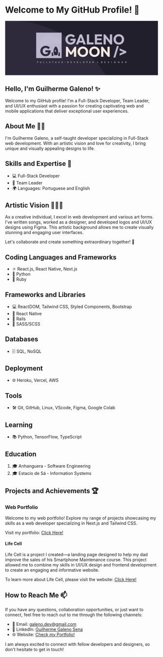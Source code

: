 # Welcome to My GitHub Profile! 👋

<p align="center">
  <img src="./banner2.png" alt="Banner">
</p>

## Hello, I'm Guilherme Galeno! ✨

Welcome to my GitHub profile! I'm a Full-Stack Developer, Team Leader, and UI/UX enthusiast with a passion for creating captivating web and mobile applications that deliver exceptional user experiences.

## About Me 🙋‍♂️

I'm Guilherme Galeno, a self-taught developer specializing in Full-Stack web development. With an artistic vision and love for creativity, I bring unique and visually appealing designs to life.

## Skills and Expertise 🚀

- 💻 Full-Stack Developer
- 🎯 Team Leader
- 🌍 Languages: Portuguese and English

## Artistic Vision 🎨✨🎵

As a creative individual, I excel in web development and various art forms. I've written songs, worked as a designer, and developed logos and UI/UX designs using Figma. This artistic background allows me to create visually stunning and engaging user interfaces.

Let's collaborate and create something extraordinary together! 🚀

## Coding Languages and Frameworks

- ⚛️ React.js, React Native, Next.js
- 🐍 Python
- 💎 Ruby

## Frameworks and Libraries

- 💻 ReactDOM, Tailwind CSS, Styled Components, Bootstrap
- 📱 React Native
- 🚂 Rails
- 🎨 SASS/SCSS

## Databases

- 🗄️ SQL, NoSQL

## Deployment

- 🌐 Heroku, Vercel, AWS

## Tools

- 🛠️ Git, GitHub, Linux, VScode, Figma, Google Colab

## Learning

- 📚 Python, TensorFlow, TypeScript

## Education

1. 🎓 Anhanguera - Software Engineering
2. 🎓 Estacio de Sá - Information Systems

## Projects and Achievements 🏆

### Web Portfolio

Welcome to my web portfolio! Explore my range of projects showcasing my skills as a web developer specializing in Next.js and Tailwind CSS.

Visit my portfolio: [Click Here!](https://www.galenomoon.com)

#### Life Cell

Life Cell is a project I created—a landing page designed to help my dad improve the sales of his Smartphone Maintenance course. This project allowed me to combine my skills in UI/UX design and frontend development to create an engaging and informative website.

To learn more about Life Cell, please visit the website: [Click Here!](https://www.lifecell.vercel.app)

## How to Reach Me 📫

If you have any questions, collaboration opportunities, or just want to connect, feel free to reach out to me through the following channels:

- 📧 Email: galeno.dev@gmail.com
- 💼 LinkedIn: [Guilherme Galeno Sena](https://www.linkedin.com/in/guilherme-galeno-sena)
- 🌐 Website: [Check my Portfolio!](https://www.galenomoon.com)

I am always excited to connect with fellow developers and designers, so don't hesitate to get in touch!

